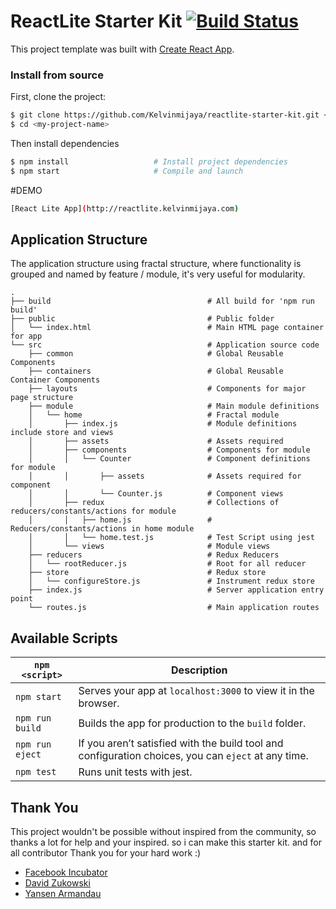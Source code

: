 # ReactLite Starter Kit [![Build Status](https://travis-ci.org/Kelvinmijaya/reactlite-starter-kit.svg?branch=master)](https://travis-ci.org/Kelvinmijaya/reactlite-starter-kit)

This project template was built with [Create React App](https://github.com/facebookincubator/create-react-app).

### Install from source

First, clone the project:

```bash
$ git clone https://github.com/Kelvinmijaya/reactlite-starter-kit.git <my-project-name>
$ cd <my-project-name>
```

Then install dependencies

```bash
$ npm install                   # Install project dependencies
$ npm start                     # Compile and launch
```

#DEMO

```bash
[React Lite App](http://reactlite.kelvinmijaya.com)
```

## Application Structure

The application structure using fractal structure, where functionality is grouped and named by feature / module, it's very useful for modularity.
```
.
├── build                                   # All build for 'npm run build'
├── public                                  # Public folder
│   └── index.html                          # Main HTML page container for app
└── src                                     # Application source code
    ├── common                              # Global Reusable Components
    ├── containers                          # Global Reusable Container Components
    ├── layouts                             # Components for major page structure
    ├── module                              # Main module definitions
    │   └── home                            # Fractal module
    │       ├── index.js                    # Module definitions include store and views
    │       ├── assets                      # Assets required
    │       ├── components                  # Components for module
    │       │   └── Counter                 # Component definitions for module
    │       │       ├── assets              # Assets required for component
    │       │       └── Counter.js          # Component views
    │       ├── redux                       # Collections of reducers/constants/actions for module
    │       │   ├── home.js                 # Reducers/constants/actions in home module
    │       │   └── home.test.js            # Test Script using jest
    │       └── views                       # Module views
    ├── reducers                            # Redux Reducers
    │   └── rootReducer.js                  # Root for all reducer
    ├── store                               # Redux store
    │   └── configureStore.js               # Instrument redux store
    ├── index.js                            # Server application entry point
    └── routes.js                           # Main application routes
```

## Available Scripts

|`npm <script>`|Description|
|------------------|-----------|
|`npm start`|Serves your app at `localhost:3000` to view it in the browser.|
|`npm run build`|Builds the app for production to the `build` folder.|
|`npm run eject`|If you aren’t satisfied with the build tool and configuration choices, you can `eject` at any time.|
|`npm test`|Runs unit tests with jest.|

## Thank You

This project wouldn't be possible without inspired from the community, so thanks a lot for help and your inspired. so i can make this starter kit. and for all contributor Thank you for your hard work :)

* [Facebook Incubator](https://github.com/facebookincubator/create-react-app)
* [David Zukowski](https://github.com/davezuko)
* [Yansen Armandau](https://github.com/yansenarmandau)
